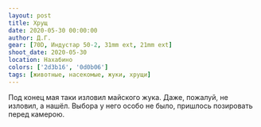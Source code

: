 ```yaml
---
layout: post
title: Хрущ
date: 2020-05-30 00:00:00
author: Д.Г.
gear: [70D, Индустар 50-2, 31mm ext, 21mm ext]
shoot_date: 2020-05-30
location: Нахабино
colors: ['2d3b16', '0d0b06']
tags: [животные, насекомые, жуки, хрущи]
---
```

Под конец мая таки изловил майского жука. Даже, пожалуй, не изловил, а нашёл. Выбора у него особо не было, пришлось позировать перед камерою.

